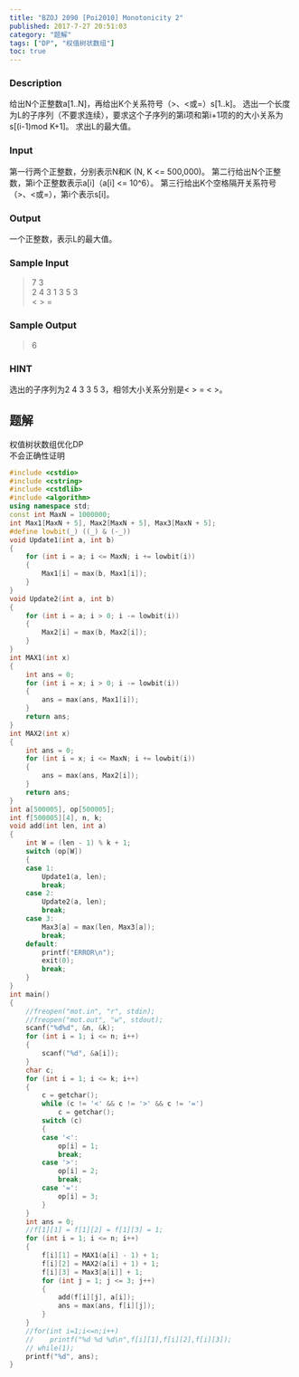 ```yaml
---
title: "BZOJ 2090 [Poi2010] Monotonicity 2"
published: 2017-7-27 20:51:03
category: "题解"
tags: ["DP", "权值树状数组"]
toc: true
---
```


### Description

给出N个正整数a[1..N]，再给出K个关系符号（>、<或=）s[1..k]。
选出一个长度为L的子序列（不要求连续），要求这个子序列的第i项和第i+1项的的大小关系为s[(i-1)mod K+1]。
求出L的最大值。
<!--more-->
### Input
第一行两个正整数，分别表示N和K (N, K <= 500,000)。
第二行给出N个正整数，第i个正整数表示a[i]（a[i] <= 10^6）。
第三行给出K个空格隔开关系符号（>、<或=），第i个表示s[i]。
### Output
一个正整数，表示L的最大值。
### Sample Input
>7 3  
2 4 3 1 3 5 3  
< > =  

### Sample Output
>6  

### HINT
选出的子序列为2 4 3 3 5 3，相邻大小关系分别是< > = < >。

## 题解
权值树状数组优化DP  
不会正确性证明

```c++
#include <cstdio>
#include <cstring>
#include <cstdlib>
#include <algorithm>
using namespace std;
const int MaxN = 1000000;
int Max1[MaxN + 5], Max2[MaxN + 5], Max3[MaxN + 5];
#define lowbit(_) ((_) & (-_))
void Update1(int a, int b)
{
    for (int i = a; i <= MaxN; i += lowbit(i))
    {
        Max1[i] = max(b, Max1[i]);
    }
}
void Update2(int a, int b)
{
    for (int i = a; i > 0; i -= lowbit(i))
    {
        Max2[i] = max(b, Max2[i]);
    }
}
int MAX1(int x)
{
    int ans = 0;
    for (int i = x; i > 0; i -= lowbit(i))
    {
        ans = max(ans, Max1[i]);
    }
    return ans;
}
int MAX2(int x)
{
    int ans = 0;
    for (int i = x; i <= MaxN; i += lowbit(i))
    {
        ans = max(ans, Max2[i]);
    }
    return ans;
}
int a[500005], op[500005];
int f[500005][4], n, k;
void add(int len, int a)
{
    int W = (len - 1) % k + 1;
    switch (op[W])
    {
    case 1:
        Update1(a, len);
        break;
    case 2:
        Update2(a, len);
        break;
    case 3:
        Max3[a] = max(len, Max3[a]);
        break;
    default:
        printf("ERROR\n");
        exit(0);
        break;
    }
}
int main()
{
    //freopen("mot.in", "r", stdin);
    //freopen("mot.out", "w", stdout);
    scanf("%d%d", &n, &k);
    for (int i = 1; i <= n; i++)
    {
        scanf("%d", &a[i]);
    }
    char c;
    for (int i = 1; i <= k; i++)
    {
        c = getchar();
        while (c != '<' && c != '>' && c != '=')
            c = getchar();
        switch (c)
        {
        case '<':
            op[i] = 1;
            break;
        case '>':
            op[i] = 2;
            break;
        case '=':
            op[i] = 3;
        }
    }
    int ans = 0;
    //f[1][1] = f[1][2] = f[1][3] = 1;
    for (int i = 1; i <= n; i++)
    {
        f[i][1] = MAX1(a[i] - 1) + 1;
        f[i][2] = MAX2(a[i] + 1) + 1;
        f[i][3] = Max3[a[i]] + 1;
        for (int j = 1; j <= 3; j++)
        {
            add(f[i][j], a[i]);
            ans = max(ans, f[i][j]);
        }
    }
    //for(int i=1;i<=n;i++)
    //    printf("%d %d %d\n",f[i][1],f[i][2],f[i][3]);
    // while(1);
    printf("%d", ans);
}
```